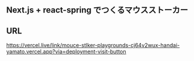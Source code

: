 ## Next.js + react-spring でつくるマウスストーカー

## URL

https://vercel.live/link/mouce-stlker-playgrounds-cj64v2wux-handai-yamato.vercel.app?via=deployment-visit-button
